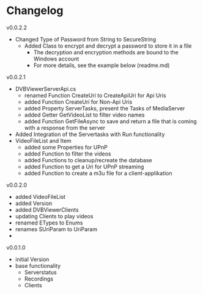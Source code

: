 ﻿# Changelog

v0.0.2.2
- Changed Type of Password from String to SecureString
  - Added Class to encrypt and decrypt a password to store it in a file
    - The decryption and encryption methods are bound to the Windows account
    - For more details, see the example below (readme.md)

v0.0.2.1
- DVBViewerServerApi.cs
  - renamed Function CreateUri to CreateApiUri for Api Uris
  - added Function CreateUri for Non-Api Uris
  - added Property ServerTasks, present the Tasks of MediaServer
  - added Getter GetVideoList to filter video names
  - added Function GetFileAsync to save and return a file that is coming with a response from the server
- Added Integration of the Servertasks with Run functionality
- VideoFileList and Item
  - added some Properties for UPnP
  - added Function to filter the videos
  - added Functions to cleanup/recreate the database
  - added Function to get a Uri for UPnP streaming
  - added Function to create a m3u file for a client-applikation

v0.0.2.0
- added VideoFileList 
- added Version
- added DVBViewerClients
- updating Clients to play videos
- renamed ETypes to Enums
- renames SUriParam to UriParam
- 

v0.0.1.0
- initial Version
- base functionality
  - Serverstatus
  - Recordings
  - Clients